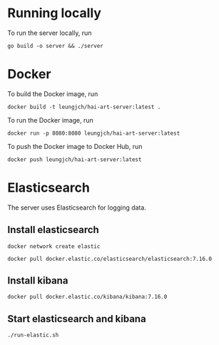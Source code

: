 # Running locally
To run the server locally, run 
```shell
go build -o server && ./server
```
# Docker
To build the Docker image, run 
```shell
docker build -t leungjch/hai-art-server:latest .
```
To run the Docker image, run
```shell
docker run -p 8080:8080 leungjch/hai-art-server:latest
```
To push the Docker image to Docker Hub, run
```
docker push leungjch/hai-art-server:latest
```

# Elasticsearch

The server uses Elasticsearch for logging data.

## Install elasticsearch
```shell
docker network create elastic

docker pull docker.elastic.co/elasticsearch/elasticsearch:7.16.0
```

## Install kibana
```shell
docker pull docker.elastic.co/kibana/kibana:7.16.0
```

## Start elasticsearch and kibana
```shell
./run-elastic.sh
```

